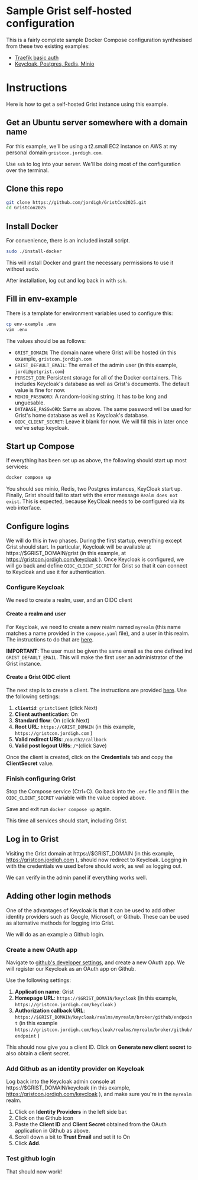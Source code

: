 # Sample Grist self-hosted configuration

This is a fairly complete sample Docker Compose configuration
synthesised from these two existing examples:

- [Traefik basic auth](https://github.com/gristlabs/grist-core/tree/main/docker-compose-examples/grist-traefik-basic-auth)
- [Keycloak, Postgres, Redis, Minio](https://github.com/gristlabs/grist-core/tree/main/docker-compose-examples/grist-with-keycloak-postgres-redis-minio)

# Instructions

Here is how to get a self-hosted Grist instance using this example.

## Get an Ubuntu server somewhere with a domain name

For this example, we'll be using a t2.small EC2 instance on AWS at my
personal domain `gristcon.jordigh.com`.

Use `ssh` to log into your server. We'll be doing most of the
configuration over the terminal.

## Clone this repo

```sh
git clone https://github.com/jordigh/GristCon2025.git
cd GristCon2025
```

## Install Docker

For convenience, there is an included install script.

```sh
sudo ./install-docker
```

This will install Docker and grant the necessary permissions to use it
without sudo.

After installation, log out and log back in with `ssh`.

## Fill in env-example

There is a template for environment variables used to configure this:

```sh
cp env-example .env
vim .env
```

The values should be as follows:

- `GRIST_DOMAIN`: The domain name where Grist will be hosted (in this
  example, `gristcon.jordigh.com`
- `GRIST_DEFAULT_EMAIL`: The email of the admin user (in this example,
  `jordi@getgrist.com`)
- `PERSIST_DIR`: Persistent storage for all of the Docker containers.
  This includes Keycloak's database as well as Grist's documents. The
  default value is fine for now.
- `MINIO_PASSWORD`: A random-looking string. It has to be long and unguesable.
- `DATABASE_PASSwORD`: Same as above. The same password will be used
  for Grist's home database as well as Keycloak's database.
- `OIDC_CLIENT_SECRET`: Leave it blank for now. We will fill this in
  later once we've setup keycloak.

## Start up Compose

If everything has been set up as above, the following should start up
most services:

```sh
docker compose up
```

You should see minio, Redis, two Postgres instances, KeyCloak start
up. Finally, Grist should fail to start with the error message `Realm
does not exist`. This is expected, because KeyCloak needs to be
configured via its web interface.

## Configure logins

We will do this in two phases. During the first startup, everything
except Grist should start. In particular, Keycloak will be available
at https://$GRIST_DOMAIN/grist (in this example, at
https://gristcon.jordigh.com/keycloak ). Once Keycloak is configured,
we will go back and define `OIDC_CLIENT_SECRET` for Grist so that it
can connect to Keycloak and use it for authentication.


### Configure Keycloak

We need to create a realm, user, and an OIDC client

#### Create a realm and user

For Keycloak, we need to create a new realm named `myrealm` (this name
matches a name provided in the `compose.yaml` file), and a user in
this realm. The instructions to do that are
[here](https://www.keycloak.org/getting-started/getting-started-docker).

**IMPORTANT**: The user must be given the same email as the one
defined ind `GRIST_DEFAULT_EMAIL`. This will make the first user an
administrator of the Grist instance.

#### Create a Grist OIDC client

The next step is to create a client. The instructions are provided
[here](https://support.getgrist.com/install/oidc/#example-keycloak).
Use the following settings:

1. **`clientid`**: `gristclient` (click Next)
2. **Client authentication**: On
3. **Standard flow**: On (click Next)
4. **Root URL**: `https://GRIST_DOMAIN` (in this example,
   `https://gristcon.jordigh.com` )
5. **Valid redirect URIs**: `/oauth2/callback`
6. **Valid post logout URIs**: `/*`(click Save)

Once the client is created, click on the **Credentials** tab and copy
the **ClientSecret** value.

### Finish configuring Grist

Stop the Compose service (Ctrl+C). Go back into the `.env` file and
fill in the `OIDC_CLIENT_SECRET` variable with the value copied above.

Save and exit run `docker compose up` again.

This time all services should start, including Grist.

## Log in to Grist

Visiting the Grist domain at https://$GRIST_DOMAIN (in this example,
https://gristcon.jordigh.com ), should now redirect to Keycloak.
Logging in with the credentials we used before should work, as well as
logging out.

We can verify in the admin panel if everything works well.

## Adding other login methods

One of the advantages of Keycloak is that it can be used to add other
identity providers such as Google, Microsoft, or Github. These can be
used as alternative methods for logging into Grist.

We will do as an example a Github login.

### Create a new OAuth app

Navigate to [github's developer
settings](https://github.com/settings/developers), and create a new
OAuth app. We will register our Keycloak as an OAuth app on Github.

Use the following settings:

1. **Application name**: Grist
2. **Homepage URL**: `https://$GRIST_DOMAIN/keycloak` (in this example,
   `https://gristcon.jordigh.com/keycloak` )
3. **Authorization callback URL**:
   `https://$GRIST_DOMAIN/keycloak/realms/myrealm/broker/github/endpoint`
   (in this example
   `https://gristcon.jordigh.com/keycloak/realms/myrealm/broker/github/endpoint` )

This should now give you a client ID. Click on **Generate new client
secret** to also obtain a client secret.

### Add Github as an identity provider on Keycloak

Log back into the Keycloak admin console at
https://$GRIST_DOMAIN/keycloak (in this example,
https://gristcon.jordigh.com/keycloak ), and make sure you're in the
`myrealm` realm.

1. Click on **Identity Providers** in the left side bar.
2. Click on the Github icon
3. Paste the **Client ID** and **Client Secret** obtained from the
   OAuth application in Github as above.
4. Scroll down a bit to **Trust Email** and set it to On
5. Click **Add**.

### Test github login

That should now work!
